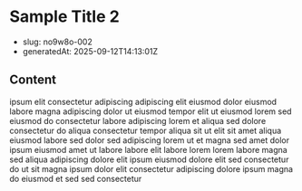 # Sample Title 2

- slug: no9w8o-002
- generatedAt: 2025-09-12T14:13:01Z

## Content
ipsum elit consectetur adipiscing adipiscing elit eiusmod dolor eiusmod labore magna adipiscing dolor ut eiusmod tempor elit ut eiusmod lorem sed eiusmod do consectetur labore adipiscing lorem et aliqua sed dolore consectetur do aliqua consectetur tempor aliqua sit ut elit sit amet aliqua eiusmod labore sed dolor sed adipiscing lorem ut et magna sed amet dolor ipsum eiusmod amet ut labore labore elit labore lorem lorem labore magna sed aliqua adipiscing dolore elit ipsum eiusmod dolore elit sed consectetur do ut sit magna ipsum dolor elit consectetur adipiscing dolore ipsum magna do eiusmod et sed sed consectetur
